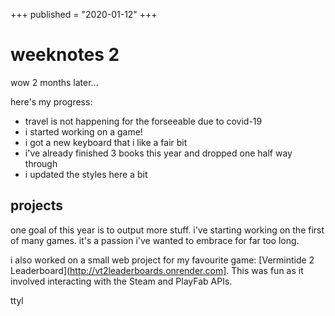 +++
published = "2020-01-12"
+++

# weeknotes 2

wow 2 months later...

here's my progress:
- travel is not happening for the forseeable due to covid-19
- i started working on a game!
- i got a new keyboard that i like a fair bit
- i've already finished 3 books this year and dropped one half way through
- i updated the styles here a bit

## projects
one goal of this year is to output more stuff. i've starting working on the first of many games. it's a passion i've wanted to embrace for far too long.

i also worked on a small web project for my favourite game: [Vermintide 2 Leaderboard](http://vt2leaderboards.onrender.com]. This was fun as it involved interacting with the Steam and PlayFab APIs.

ttyl
